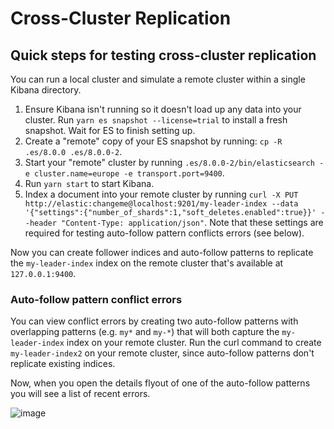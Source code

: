 # Cross-Cluster Replication

## Quick steps for testing cross-cluster replication

You can run a local cluster and simulate a remote cluster within a single Kibana directory.

1. Ensure Kibana isn't running so it doesn't load up any data into your cluster. Run `yarn es snapshot --license=trial` to install a fresh snapshot. Wait for ES to finish setting up.
2. Create a "remote" copy of your ES snapshot by running: `cp -R .es/8.0.0 .es/8.0.0-2`.
4. Start your "remote" cluster by running `.es/8.0.0-2/bin/elasticsearch -e cluster.name=europe -e transport.port=9400`.
4. Run `yarn start` to start Kibana.
5. Index a document into your remote cluster by running `curl -X PUT http://elastic:changeme@localhost:9201/my-leader-index --data '{"settings":{"number_of_shards":1,"soft_deletes.enabled":true}}' --header "Content-Type: application/json"`. Note that these settings are required for testing auto-follow pattern conflicts errors (see below).

Now you can create follower indices and auto-follow patterns to replicate the `my-leader-index`
index on the remote cluster that's available at `127.0.0.1:9400`.

### Auto-follow pattern conflict errors

You can view conflict errors by creating two auto-follow patterns with overlapping patterns (e.g. `my*` and `my-*`) that will both capture the `my-leader-index` index on your remote cluster. Run the curl command to create `my-leader-index2` on your remote cluster, since auto-follow patterns don't replicate existing indices.

Now, when you open the details flyout of one of the auto-follow patterns you will see a list of recent errors.  

![image](https://user-images.githubusercontent.com/1238659/79623769-e879b800-80d2-11ea-906d-0b2d6637c3a3.png)